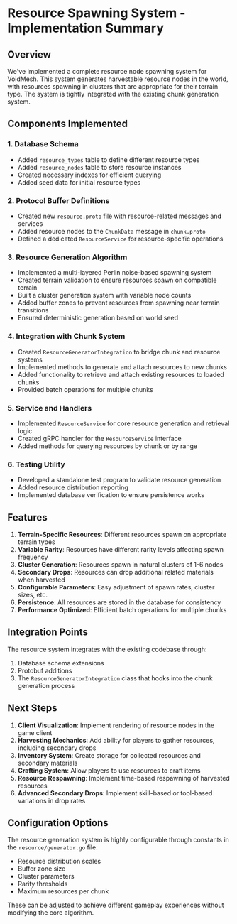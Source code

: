 # Resource Spawning System - Implementation Summary

## Overview

We've implemented a complete resource node spawning system for VoidMesh. This system generates harvestable resource nodes in the world, with resources spawning in clusters that are appropriate for their terrain type. The system is tightly integrated with the existing chunk generation system.

## Components Implemented

### 1. Database Schema
- Added `resource_types` table to define different resource types
- Added `resource_nodes` table to store resource instances
- Created necessary indexes for efficient querying
- Added seed data for initial resource types

### 2. Protocol Buffer Definitions
- Created new `resource.proto` file with resource-related messages and services
- Added resource nodes to the `ChunkData` message in `chunk.proto`
- Defined a dedicated `ResourceService` for resource-specific operations

### 3. Resource Generation Algorithm
- Implemented a multi-layered Perlin noise-based spawning system
- Created terrain validation to ensure resources spawn on compatible terrain
- Built a cluster generation system with variable node counts
- Added buffer zones to prevent resources from spawning near terrain transitions
- Ensured deterministic generation based on world seed

### 4. Integration with Chunk System
- Created `ResourceGeneratorIntegration` to bridge chunk and resource systems
- Implemented methods to generate and attach resources to new chunks
- Added functionality to retrieve and attach existing resources to loaded chunks
- Provided batch operations for multiple chunks

### 5. Service and Handlers
- Implemented `ResourceService` for core resource generation and retrieval logic
- Created gRPC handler for the `ResourceService` interface
- Added methods for querying resources by chunk or by range

### 6. Testing Utility
- Developed a standalone test program to validate resource generation
- Added resource distribution reporting
- Implemented database verification to ensure persistence works

## Features

1. **Terrain-Specific Resources**: Different resources spawn on appropriate terrain types
2. **Variable Rarity**: Resources have different rarity levels affecting spawn frequency
3. **Cluster Generation**: Resources spawn in natural clusters of 1-6 nodes
4. **Secondary Drops**: Resources can drop additional related materials when harvested
5. **Configurable Parameters**: Easy adjustment of spawn rates, cluster sizes, etc.
6. **Persistence**: All resources are stored in the database for consistency
7. **Performance Optimized**: Efficient batch operations for multiple chunks

## Integration Points

The resource system integrates with the existing codebase through:
1. Database schema extensions
2. Protobuf additions
3. The `ResourceGeneratorIntegration` class that hooks into the chunk generation process

## Next Steps

1. **Client Visualization**: Implement rendering of resource nodes in the game client
2. **Harvesting Mechanics**: Add ability for players to gather resources, including secondary drops
3. **Inventory System**: Create storage for collected resources and secondary materials
4. **Crafting System**: Allow players to use resources to craft items
5. **Resource Respawning**: Implement time-based respawning of harvested resources
6. **Advanced Secondary Drops**: Implement skill-based or tool-based variations in drop rates

## Configuration Options

The resource generation system is highly configurable through constants in the `resource/generator.go` file:
- Resource distribution scales
- Buffer zone size
- Cluster parameters
- Rarity thresholds
- Maximum resources per chunk

These can be adjusted to achieve different gameplay experiences without modifying the core algorithm.